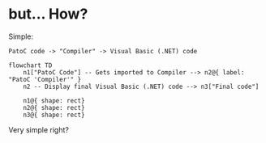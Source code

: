 # but... How?
Simple:

`PatoC code -> "Compiler" -> Visual Basic (.NET) code`

``` mermaid
flowchart TD
    n1["PatoC Code"] -- Gets imported to Compiler --> n2@{ label: "PatoC 'Compiler'" }
    n2 -- Display final Visual Basic (.NET) code --> n3["Final code"]

    n1@{ shape: rect}
    n2@{ shape: rect}
    n3@{ shape: rect}
```

Very simple right?
